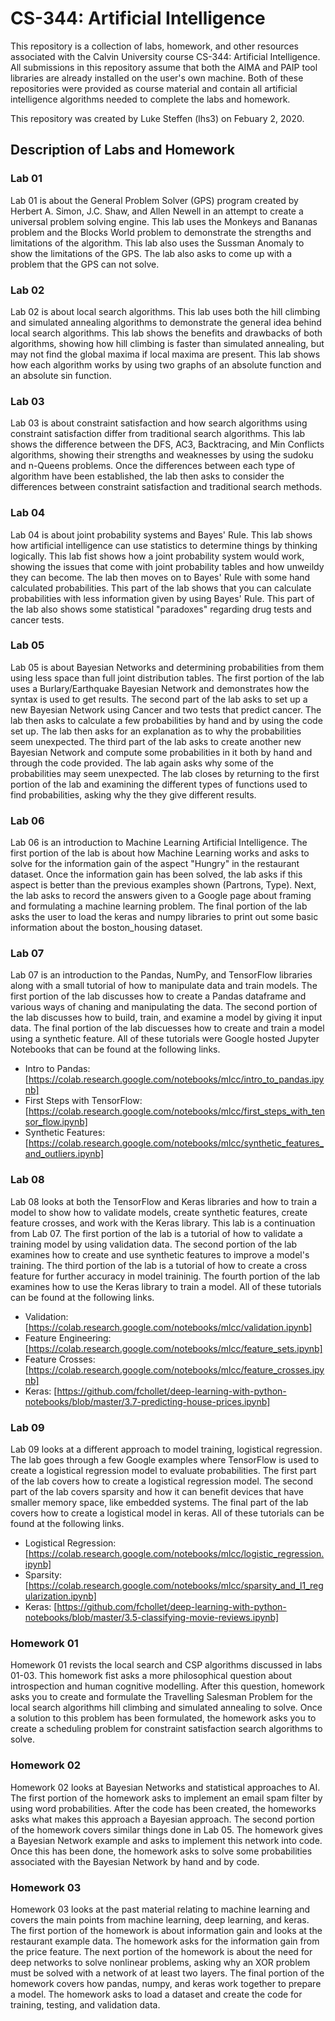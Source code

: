 # CS-344: Artificial Intelligence

This repository is a collection of labs, homework, and other resources
associated with the Calvin University course CS-344: Artificial Intelligence.
All submissions in this repository assume that both the AIMA and PAIP tool libraries are already installed on the
user's own machine. Both of these repositories were provided as course material and contain all artificial
intelligence algorithms needed to complete the labs and homework.

This repository was created by Luke Steffen (lhs3) on Febuary 2, 2020.

## Description of Labs and Homework

### Lab 01

Lab 01 is about the General Problem Solver (GPS) program created by Herbert A. Simon, J.C. Shaw, and Allen Newell
in an attempt to create a universal problem solving engine. This lab uses the Monkeys and Bananas problem and the
Blocks World problem to demonstrate the strengths and limitations of the algorithm. This lab also uses the
Sussman Anomaly to show the limitations of the GPS. The lab also asks to come up with a problem that the GPS can 
not solve.

### Lab 02

Lab 02 is about local search algorithms. This lab uses both the hill climbing and simulated annealing algorithms
to demonstrate the general idea behind local search algorithms. This lab shows the benefits and drawbacks of both
algorithms, showing how hill climbing is faster than simulated annealing, but may not find the global maxima if
local maxima are present. This lab shows how each algorithm works by using two graphs of an absolute function and
an absolute sin function.

### Lab 03

Lab 03 is about constraint satisfaction and how search algorithms using constraint satisfaction differ from
traditional search algorithms. This lab shows the difference between the DFS, AC3, Backtracing, and Min
Conflicts algorithms, showing their strengths and weaknesses by using the sudoku and n-Queens problems. Once
the differences between each type of algorithm have been established, the lab then asks to consider the
differences between constraint satisfaction and traditional search methods.

### Lab 04

Lab 04 is about joint probability systems and Bayes' Rule. This lab shows how artificial intelligence can use
statistics to determine things by thinking logically. This lab fist shows how a joint probability system would
work, showing the issues that come with joint probability tables and how unweildy they can become. The lab then
moves on to Bayes' Rule with some hand calculated probabilities. This part of the lab shows that you can calculate
probabilities with less information given by using Bayes' Rule. This part of the lab also shows some statistical
"paradoxes" regarding drug tests and cancer tests.

### Lab 05

Lab 05 is about Bayesian Networks and determining probabilities from them using less space than full joint distribution
tables. The first portion of the lab uses a Burlary/Earthquake Bayesian Network and demonstrates how the syntax is used
to get results. The second part of the lab asks to set up a new Bayesian Network using Cancer and two tests that predict
cancer. The lab then asks to calculate a few probabilities by hand and by using the code set up. The lab then asks for
an explanation as to why the probabilities seem unexpected. The third part of the lab asks to create another new Bayesian
Network and compute some probabilities in it both by hand and through the code provided. The lab again asks why some of
the probabilities may seem unexpected. The lab closes by returning to the first portion of the lab and examining the
different types of functions used to find probabilities, asking why the they give different results.

### Lab 06

Lab 06 is an introduction to Machine Learning Artificial Intelligence. The first portion of the lab is about how Machine
Learning works and asks to solve for the information gain of the aspect "Hungry" in the restaurant dataset. Once the 
information gain has been solved, the lab asks if this aspect is better than the previous examples shown (Partrons, Type).
Next, the lab asks to record the answers given to a Google page about framing and formulating a machine learning problem.
The final portion of the lab asks the user to load the keras and numpy libraries to print out some basic information
about the boston_housing dataset.

### Lab 07

Lab 07 is an introduction to the Pandas, NumPy, and TensorFlow libraries along with a small tutorial of how to manipulate
data and train models. The first portion of the lab discusses how to create a Pandas dataframe and various ways of chaning
and manipulating the data. The second portion of the lab discusses how to build, train, and examine a model by giving it
input data. The final portion of the lab discuesses how to create and train a model using a synthetic feature. All of these
tutorials were Google hosted Jupyter Notebooks that can be found at the following links.

* Intro to Pandas: [https://colab.research.google.com/notebooks/mlcc/intro_to_pandas.ipynb]
* First Steps with TensorFlow: [https://colab.research.google.com/notebooks/mlcc/first_steps_with_tensor_flow.ipynb]
* Synthetic Features: [https://colab.research.google.com/notebooks/mlcc/synthetic_features_and_outliers.ipynb]

### Lab 08

Lab 08 looks at both the TensorFlow and Keras libraries and how to train a model to show how to validate models, create
synthetic features, create feature crosses, and work with the Keras library. This lab is a continuation from Lab 07. The
first portion of the lab is a tutorial of how to validate a training model by using validation data. The second portion of
the lab examines how to create and use synthetic features to improve a model's training. The third portion of the lab is a
tutorial of how to create a cross feature for further accuracy in model traininig. The fourth portion of the lab examines
how to use the Keras library to train a model. All of these tutorials can be found at the following links.

* Validation: [https://colab.research.google.com/notebooks/mlcc/validation.ipynb]
* Feature Engineering: [https://colab.research.google.com/notebooks/mlcc/feature_sets.ipynb]
* Feature Crosses: [https://colab.research.google.com/notebooks/mlcc/feature_crosses.ipynb]
* Keras: [https://github.com/fchollet/deep-learning-with-python-notebooks/blob/master/3.7-predicting-house-prices.ipynb]

### Lab 09

Lab 09 looks at a different approach to model training, logistical regression. The lab goes through a few Google examples
where TensorFlow is used to create a logistical regression model to evaluate probabilities. The first part of the lab
covers how to create a logistical regression model. The second part of the lab covers sparsity and how it can benefit
devices that have smaller memory space, like embedded systems. The final part of the lab covers how to create a logistical
model in keras. All of these tutorials can be found at the following links.

* Logistical Regression: [https://colab.research.google.com/notebooks/mlcc/logistic_regression.ipynb]
* Sparsity: [https://colab.research.google.com/notebooks/mlcc/sparsity_and_l1_regularization.ipynb]
* Keras: [https://github.com/fchollet/deep-learning-with-python-notebooks/blob/master/3.5-classifying-movie-reviews.ipynb]

### Homework 01

Homework 01 revists the local search and CSP algorithms discussed in labs 01-03. This homework fist asks a more
philosophical question about introspection and human cognitive modelling. After this question, homework asks you
to create and formulate the Travelling Salesman Problem for the local search algorithms hill climbing and simulated
annealing to solve. Once a solution to this problem has been formulated, the homework asks you to create a scheduling
problem for constraint satisfaction search algorithms to solve.

### Homework 02

Homework 02 looks at Bayesian Networks and statistical approaches to AI. The first portion of the homework asks to
implement an email spam filter by using word probabilities. After the code has been created, the homeworks asks what
makes this approach a Bayesian approach. The second portion of the homework covers similar things done in Lab 05. The
homework gives a Bayesian Network example and asks to implement this network into code. Once this has been done, the
homework asks to solve some probabilities associated with the Bayesian Network by hand and by code.

### Homework 03

Homework 03 looks at the past material relating to machine learning and covers the main points from machine learning, 
deep learning, and keras. The first portion of the homework is about information gain and looks at the restaurant 
example data. The homework asks for the information gain from the price feature. The next portion of the homework is
about the need for deep networks to solve nonlinear problems, asking why an XOR problem must be solved with a network
of at least two layers. The final portion of the homework covers how pandas, numpy, and keras work together to prepare
a model. The homework asks to load a dataset and create the code for training, testing, and validation data.

